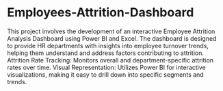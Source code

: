 # Employees-Attrition-Dashboard
This project involves the development of an interactive Employee Attrition Analysis Dashboard using Power BI and Excel. The dashboard is designed to provide HR departments with insights into employee turnover trends, helping them understand and address factors contributing to attrition.
Attrition Rate Tracking: Monitors overall and department-specific attrition rates over time.
Visual Representation: Utilizes Power BI for interactive visualizations, making it easy to drill down into specific segments and trends.
